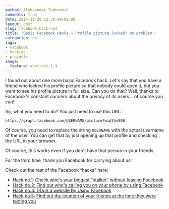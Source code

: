 ```yaml
---
author: Aleksandar Todorović
comments: true
date: 2014-11-20 12:38:08+00:00
layout: post
slug: facebook-hack-no3
title: 'Basic Facebook Hacks – Profile picture locked? No problem!'
categories: en
tags:
- Facebook
- hacking
- projects
image:
  feature: abstract-1-3
---
```


I found out about one more basic Facebook hack. Let's say that you have a friend who locked his profile picture so that nobody could open it, but you want to see his profile picture in full size. Can you do that? Well, thanks to Facebook's constant concern about the privacy of its users... of course you can!

So, what you need to do? You just need to use this URL:

    https://graph.facebook.com/USERNAME/picture?width=800

Of course, you need to replace the string `USERNAME` with the actual username of the user. You can get that by just opening up that profile and checking the URL in your browser.

Of course, this works even if you don't have that person in your friends.

For the third time, thank you Facebook for carrying about us!

Check out the rest of the Facebook “hacks” here:

* [Hack no.1: Check who's your biggest "stalker" without leaving Facebook](https://r3bl.github.io/en/facebook-hack-no1/)
* [Hack no.2: Find out who's calling you on your phone by using Facebook](https://r3bl.github.io/en/facebook-hack-no2)
* [Hack no.4: DDoS a website By Using Facebook](https://r3bl.github.io/en/facebook-hack-no4/)
* [Hack no.5: Find out the location of your friends at the time they were texting you](https://r3bl.github.io/en/facebook-hack-no5)
